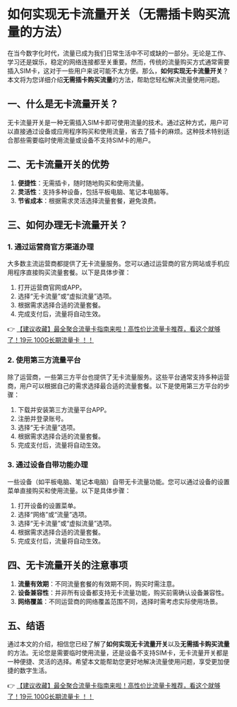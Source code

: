 # 如何实现无卡流量开关（无需插卡购买流量的方法）

在当今数字化时代，流量已成为我们日常生活中不可或缺的一部分。无论是工作、学习还是娱乐，稳定的网络连接都至关重要。然而，传统的流量购买方式通常需要插入SIM卡，这对于一些用户来说可能不太方便。那么，**如何实现无卡流量开关**？本文将为您详细介绍**无需插卡购买流量**的方法，帮助您轻松解决流量使用问题。

## 一、什么是无卡流量开关？

无卡流量开关是一种无需插入SIM卡即可使用流量的技术。通过这种方式，用户可以直接通过设备或应用程序购买和使用流量，省去了插卡的麻烦。这种技术特别适合那些需要临时使用流量或设备不支持SIM卡的用户。

## 二、无卡流量开关的优势

1. **便捷性**：无需插卡，随时随地购买和使用流量。
2. **灵活性**：支持多种设备，包括平板电脑、笔记本电脑等。
3. **节省成本**：根据需求灵活选择流量套餐，避免浪费。

## 三、如何办理无卡流量开关？

### 1. 通过运营商官方渠道办理

大多数主流运营商都提供了无卡流量服务。您可以通过运营商的官方网站或手机应用程序直接购买流量套餐。以下是具体步骤：

1. 打开运营商官网或APP。
2. 选择“无卡流量”或“虚拟流量”选项。
3. 根据需求选择合适的流量套餐。
4. 完成支付后，流量将自动生效。

👉 [【建议收藏】最全聚合流量卡指南来啦！高性价比流量卡推荐，看这个就够了！19元 100G长期流量卡 ！！](https://bit.ly/Liuliangka)

### 2. 使用第三方流量平台

除了运营商，一些第三方平台也提供了无卡流量服务。这些平台通常支持多种运营商，用户可以根据自己的需求选择最合适的流量套餐。以下是使用第三方平台的步骤：

1. 下载并安装第三方流量平台APP。
2. 注册并登录账号。
3. 选择“无卡流量”选项。
4. 根据需求选择合适的流量套餐。
5. 完成支付后，流量将自动生效。

### 3. 通过设备自带功能办理

一些设备（如平板电脑、笔记本电脑）自带无卡流量功能。您可以通过设备的设置菜单直接购买和使用流量。以下是具体步骤：

1. 打开设备的设置菜单。
2. 选择“网络”或“流量”选项。
3. 选择“无卡流量”或“虚拟流量”选项。
4. 根据需求选择合适的流量套餐。
5. 完成支付后，流量将自动生效。

## 四、无卡流量开关的注意事项

1. **流量有效期**：不同流量套餐的有效期不同，购买时需注意。
2. **设备兼容性**：并非所有设备都支持无卡流量功能，购买前需确认设备兼容性。
3. **网络覆盖**：不同运营商的网络覆盖范围不同，选择时需考虑实际使用场景。

## 五、结语

通过本文的介绍，相信您已经了解了**如何实现无卡流量开关**以及**无需插卡购买流量**的方法。无论您是需要临时使用流量，还是设备不支持SIM卡，无卡流量开关都是一种便捷、灵活的选择。希望本文能帮助您更好地解决流量使用问题，享受更加便捷的数字生活。

👉 [【建议收藏】最全聚合流量卡指南来啦！高性价比流量卡推荐，看这个就够了！19元 100G长期流量卡 ！！](https://bit.ly/Liuliangka)